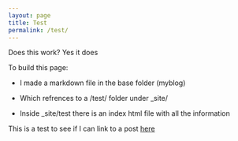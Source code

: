 ```yaml
---
layout: page
title: Test
permalink: /test/
---
```


Does this work? Yes it does

To build this page:

* I made a markdown file in the base folder (myblog)

* Which refrences to a /test/ folder under _site/

* Inside _site/test there is an index html file with all the information

This is a test to see if I can link to a post [here](_site/jekyll/update/2020/06/30/2020-06-30-welcome-to-jekyll.html) 